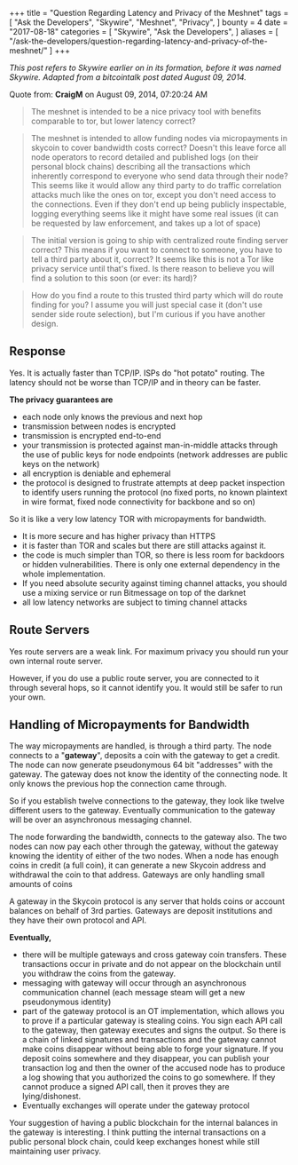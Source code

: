 +++
title = "Question Regarding Latency and Privacy of the Meshnet"
tags = [
    "Ask the Developers",
    "Skywire",
    "Meshnet",
    "Privacy",
]
bounty = 4
date = "2017-08-18"
categories = [
    "Skywire",
    "Ask the Developers",
]
aliases = [
	"/ask-the-developers/question-regarding-latency-and-privacy-of-the-meshnet/"
]
+++

*This post refers to Skywire earlier on in its formation, before it was named Skywire. Adapted from a bitcointalk post dated August 09, 2014.*

Quote from: **CraigM** on August 09, 2014, 07:20:24 AM

>The meshnet is intended to be a nice privacy tool with benefits comparable to tor, but lower latency correct?

>The meshnet is intended to allow funding nodes via micropayments in skycoin to cover bandwidth costs correct? Doesn't this leave force all node operators to record detailed and published logs (on their personal block chains) describing all the transactions which inherently correspond to everyone who send data through their node? This seems like it would allow any third party to do traffic correlation attacks much like the ones on tor, except you don't need access to the connections. Even if they don't end up being publicly inspectable, logging everything seems like it might have some real issues (it can be requested by law enforcement, and takes up a lot of space)

>The initial version is going to ship with centralized route finding server correct? This means if you want to connect to someone, you have to tell a third party about it, correct? It seems like this is not a Tor like privacy service until that's fixed. Is there reason to believe you will find a solution to this soon (or ever: its hard)?

>How do you find a route to this trusted third party which will do route finding for you? I assume you will just special case it (don't use sender side route selection), but I'm curious if you have another design.

## Response

Yes. It is actually faster than TCP/IP. ISPs do "hot potato" routing. The latency should not be worse than TCP/IP and in theory can be faster.

**The privacy guarantees are**

- each node only knows the previous and next hop
- transmission between nodes is encrypted
- transmission is encrypted end-to-end
- your transmission is protected against man-in-middle attacks through the use of public keys for node endpoints (network addresses are public keys on the network)
- all encryption is deniable and ephemeral
- the protocol is designed to frustrate attempts at deep packet inspection to identify users running the protocol (no fixed ports, no known plaintext in wire format, fixed node connectivity for backbone and so on)

So it is like a very low latency TOR with micropayments for bandwidth.

- It is more secure and has higher privacy than HTTPS
- it is faster than TOR and scales but there are still attacks against it.
- the code is much simpler than TOR, so there is less room for backdoors or hidden vulnerabilities. There is only one external dependency in the whole implementation.
- If you need absolute security against timing channel attacks, you should use a mixing service or run Bitmessage on top of the darknet
- all low latency networks are subject to timing channel attacks


## Route Servers

Yes route servers are a weak link. For maximum privacy you should run your own internal route server.

However, if you do use a public route server, you are connected to it through several hops, so it cannot identify you. It would still be safer to run your own.

## Handling of Micropayments for Bandwidth

The way micropayments are handled, is through a third party. The node connects to a "**gateway**", deposits a coin with the gateway to get a credit. The node can now generate pseudonymous 64 bit "addresses" with the gateway. The gateway does not know the identity of the connecting node. It only knows the previous hop the connection came through.

So if you establish twelve connections to the gateway, they look like twelve different users to the gateway. Eventually communication to the gateway will be over an asynchronous messaging channel.

The node forwarding the bandwidth, connects to the gateway also. The two nodes can now pay each other through the gateway, without the gateway knowing the identity of either of the two nodes. When a node has enough coins in credit (a full coin), it can generate a new Skycoin address and withdrawal the coin to that address. Gateways are only handling small amounts of coins

A gateway in the Skycoin protocol is any server that holds coins or account balances on behalf of 3rd parties. Gateways are deposit institutions and they have their own protocol and API.

**Eventually,**

- there will be multiple gateways and cross gateway coin transfers. These transactions occur in private and do not appear on the blockchain until you withdraw the coins from the gateway.
- messaging with gateway will occur through an asynchronous communication channel (each message steam will get a new pseudonymous identity)
- part of the gateway protocol is an OT implementation, which allows you to prove if a particular gateway is stealing coins. You sign each API call to the gateway, then gateway executes and signs the output. So there is a chain of linked signatures and transactions and the gateway cannot make coins disappear without being able to forge your signature. If you deposit coins somewhere and they disappear, you can publish your transaction log and then the owner of the accused node has to produce a log showing that you authorized the coins to go somewhere. If they cannot produce a signed API call, then it proves they are lying/dishonest.
- Eventually exchanges will operate under the gateway protocol

Your suggestion of having a public blockchain for the internal balances in the gateway is interesting. I think putting the internal transactions on a public personal block chain, could keep exchanges honest while still maintaining user privacy.
